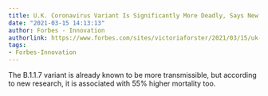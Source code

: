 ```yaml
---
title: U.K. Coronavirus Variant Is Significantly More Deadly, Says New Study
date: "2021-03-15 14:13:13"
author: Forbes - Innovation
authorlink: https://www.forbes.com/sites/victoriaforster/2021/03/15/uk-coronavirus-variant-significantly-more-deadly-says-new-study/
tags:
- Forbes-Innovation
---
```

The B.1.1.7 variant is already known to be more transmissible, but according to new research, it is associated with 55% higher mortality too.